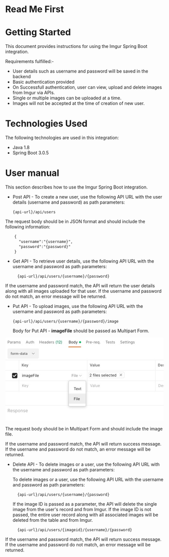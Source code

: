 # Read Me First

# Getting Started

This document provides instructions for using the Imgur Spring Boot integration.

Requirements fulfilled:-
* User details such as username and password will be saved in the backend
* Basic authentication provided
* On Successfull authentication, user can view, upload and delete images from Imgur via APIs.
* Single or multiple images can be uploaded at a time.
* Images will not be accepted at the time of creation of new user.

# Technologies Used

The following technologies are used in this integration:


* Java 1.8
* Spring Boot 3.0.5


# User manual

This section describes how to use the Imgur Spring Boot integration.


* Post API - To create a new user, use the following API URL with the user details (username and password) as path parameters:

      {api-url}/api/users

The request body should be in JSON format and should include the following information:


        {
          "username":"{username}",
          "password":"{password}"
        }

* Get API - To retrieve user details, use the following API URL with the username and password as path parameters:

        {api-url}/api/users/{username}/{password}

If the username and password match, the API will return the user details along with all images uploaded for that user. If the username and password do not match, an error message will be returned.

* Put API - To upload images, use the following API URL with the username and password as path parameters:

      {api-url}/api/users/{username}/{password}/image

  Body for Put API - **imageFile** should be passed as Multipart Form.

![postman-capture](postman-capture.jpg)
  
The request body should be in Multipart Form and should include the image file.

If the username and password match, the API will return success message. If the username and password do not match, an error message will be returned.

* Delete API - To delete images or a user, use the following API URL with the username and password as path parameters:

  
  To delete images or a user, use the following API URL with the username and password as path parameters:

        {api-url}/api/users/{username}/{password}

  If the image ID is passed as a parameter, the API will delete the single image from the user's record and from Imgur. If the image ID is not passed, the entire user record along with all associated images will be deleted from the table and from Imgur.

        {api-url}/api/users/{imageid}/{username}/{password}

If the username and password match, the API will return success message. If the username and password do not match, an error message will be returned.